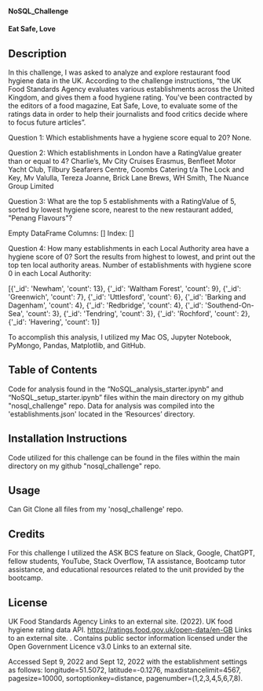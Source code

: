 #### NoSQL_Challenge
#### Eat Safe, Love

## Description
In this challenge, I was asked to analyze and explore restaurant food hygiene data in the UK. According to the challenge instructions, “the UK Food Standards Agency evaluates various establishments across the United Kingdom, and gives them a food hygiene rating. You've been contracted by the editors of a food magazine, Eat Safe, Love, to evaluate some of the ratings data in order to help their journalists and food critics decide where to focus future articles”.

Question 1: Which establishments have a hygiene score equal to 20? None.

Question 2: Which establishments in London have a RatingValue greater than or equal to 4? Charlie’s, Mv City Cruises Erasmus, Benfleet Motor Yacht Club, Tilbury Seafarers Centre, Coombs Catering t/a The Lock and Key, Mv Valulla, Tereza Joanne, Brick Lane Brews, WH Smith, The Nuance Group Limited

Question 3: What are the top 5 establishments with a RatingValue of 5, sorted by lowest hygiene score, nearest to the new restaurant added, "Penang Flavours"? 

Empty DataFrame
Columns: []
Index: []


Question 4: How many establishments in each Local Authority area have a hygiene score of 0? Sort the results from highest to lowest, and print out the top ten local authority areas. Number of establishments with hygiene score 0 in each Local Authority:

[{'_id': 'Newham', 'count': 13},
 {'_id': 'Waltham Forest', 'count': 9},
 {'_id': 'Greenwich', 'count': 7},
 {'_id': 'Uttlesford', 'count': 6},
 {'_id': 'Barking and Dagenham', 'count': 4},
 {'_id': 'Redbridge', 'count': 4},
 {'_id': 'Southend-On-Sea', 'count': 3},
 {'_id': 'Tendring', 'count': 3},
 {'_id': 'Rochford', 'count': 2},
 {'_id': 'Havering', 'count': 1}]


To accomplish this analysis, I utilized my Mac OS, Jupyter Notebook, PyMongo, Pandas, Matplotlib, and GitHub.

## Table of Contents
Code for analysis found in the “NoSQL_analysis_starter.ipynb” and “NoSQL_setup_starter.ipynb” files within the main directory on my github "nosql_challenge" repo. Data for analysis was compiled into the 'establishments.json' located in the ‘Resources’ directory.

## Installation Instructions
Code utilized for this challenge can be found in the files within the main directory on my github "nosql_challenge" repo.

## Usage
Can Git Clone all files from my 'nosql_challenge' repo.

## Credits
For this challenge I utilized the ASK BCS feature on Slack, Google, ChatGPT, fellow students, YouTube, Stack Overflow, TA assistance, Bootcamp tutor assistance, and educational resources related to the unit provided by the bootcamp.

## License
UK Food Standards Agency
Links to an external site.
 (2022). UK food hygiene rating data API. https://ratings.food.gov.uk/open-data/en-GB
Links to an external site.
. Contains public sector information licensed under the Open Government Licence v3.0
Links to an external site.

Accessed Sept 9, 2022 and Sept 12, 2022 with the establishment settings as follows: longitude=51.5072, latitude=-0.1276, maxdistancelimit=4567, pagesize=10000, sortoptionkey=distance, pagenumber=(1,2,3,4,5,6,7,8).


